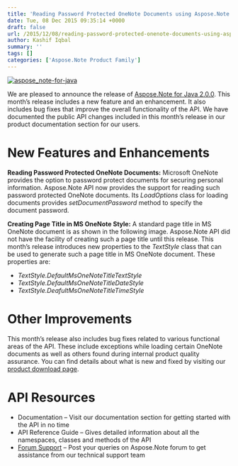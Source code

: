 ```yaml
---
title: 'Reading Password Protected OneNote Documents using Aspose.Note for Java 2.0.0'
date: Tue, 08 Dec 2015 09:35:14 +0000
draft: false
url: /2015/12/08/reading-password-protected-onenote-documents-using-aspose.note-for-java-2.0.0/
author: Kashif Iqbal
summary: ''
tags: []
categories: ['Aspose.Note Product Family']
---
```


[![][1]](http://www.aspose.com/java/onenote-component.aspx)

We are pleased to announce the release of [Aspose.Note for Java 2.0.0][2]. This month’s release includes a new feature and an enhancement. It also includes bug fixes that improve the overall functionality of the API. We have documented the public API changes included in this month’s release in our product documentation section for our users.

# New Features and Enhancements

**Reading Password Protected OneNote Documents:** Microsoft OneNote provides the option to password protect documents for securing personal information. Aspose.Note API now provides the support for reading such password protected OneNote documents. Its _LoadOptions_ class for loading documents provides _setDocumentPassword_ method to specify the document password.

**Creating Page Title in MS OneNote Style:** A standard page title in MS OneNote document is as shown in the following image. Aspose.Note API did not have the facility of creating such a page title until this release. This month’s release introduces new properties to the _TextStyle_ class that can be used to generate such a page title in MS OneNote document. These properties are:

*   _TextStyle.DefaultMsOneNoteTitleTextStyle_
*   _TextStyle.DefaultMsOneNoteTitleDateStyle_
*   _TextStyle.DeafultMsOneNoteTitleTimeStyle_

# Other Improvements

This month’s release also includes bug fixes related to various functional areas of the API. These include exceptions while loading certain OneNote documents as well as others found during internal product quality assurance. You can find details about what is new and fixed by visiting our [product download page][3].

# API Resources

*   Documentation – Visit our documentation section for getting started with the API in no time
*   API Reference Guide – Gives detailed information about all the namespaces, classes and methods of the API
*   [Forum Support][4] – Post your queries on Aspose.Note forum to get assistance from our technical support team




[1]: https://blog.aspose.com/wp-content/uploads/sites/2/2015/12/aspose_note-for-java.png "aspose_note-for-java"
[2]: http://www.aspose.com/community/files/72/java-components/aspose.note-for-java/category1471.aspx
[3]: http://www.aspose.com/community/files/72/java-components/aspose.note-for-java/category1471.aspx
[4]: https://forum.aspose.com/c/note




